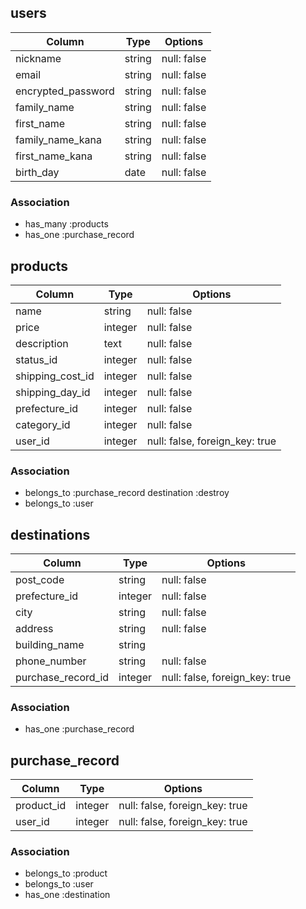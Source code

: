 ## users

|         Column        |  Type  |  Options    |
|-----------------------|--------|-------------|
| nickname              | string | null: false |
| email                 | string | null: false |
| encrypted_password    | string | null: false |
| family_name           | string | null: false |
| first_name            | string | null: false |
| family_name_kana      | string | null: false |
| first_name_kana       | string | null: false |
| birth_day	            | date	 | null: false |

### Association

- has_many  :products
- has_one   :purchase_record

## products

|        Column        |   Type   |  Options    |
|----------------------|----------|-------------|
| name                 | string   | null: false |
| price                | integer  | null: false |
| description          | text     | null: false |
| status_id            | integer  | null: false |
| shipping_cost_id     | integer  | null: false |
| shipping_day_id      | integer  | null: false |
| prefecture_id        | integer  | null: false |
| category_id          | integer  | null: false |
| user_id              | integer  | null: false, foreign_key: true|

### Association

- belongs_to :purchase_record destination :destroy
- belongs_to :user

## destinations

|      Column       |   Type  |  Options    |
|-------------------|---------|-------------|
| post_code         | string  | null: false |
| prefecture_id     | integer | null: false |
| city              | string  | null: false |
| address           | string  | null: false |
| building_name     | string  |
| phone_number      | string  | null: false |
| purchase_record_id| integer | null: false, foreign_key: true|

### Association

- has_one :purchase_record

## purchase_record

|      Column      |  Type  |  Options    |
|------------------|--------|-------------|
| product_id       | integer| null: false, foreign_key: true|
| user_id          | integer| null: false, foreign_key: true|

### Association

- belongs_to :product
- belongs_to :user
- has_one :destination